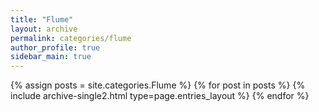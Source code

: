 ```yaml
---
title: "Flume"
layout: archive
permalink: categories/flume
author_profile: true
sidebar_main: true
---
```



{% assign posts = site.categories.Flume %}
{% for post in posts %} {% include archive-single2.html type=page.entries_layout %} {% endfor %}
